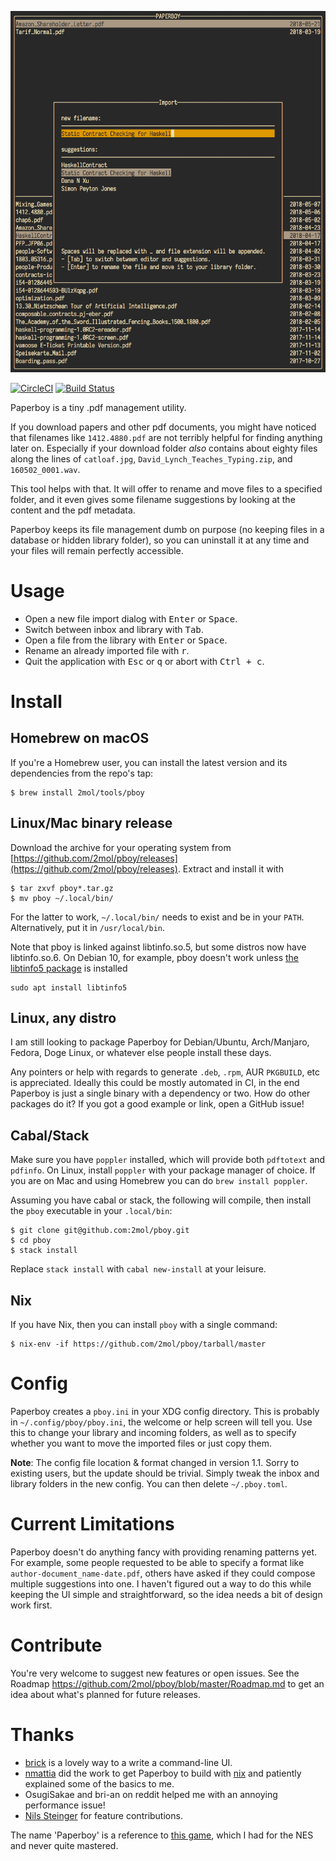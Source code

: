 ![import screen](https://raw.githubusercontent.com/2mol/pboy/master/doc/import.png)

[![CircleCI](https://circleci.com/gh/2mol/pboy.svg?style=svg)](https://circleci.com/gh/2mol/pboy) [![Build Status](https://travis-ci.org/2mol/pboy.svg?branch=master)](https://travis-ci.org/2mol/pboy)

Paperboy is a tiny .pdf management utility.

If you download papers and other pdf documents, you might have noticed that filenames like `1412.4880.pdf` are not terribly helpful for finding anything later on. Especially if your download folder _also_ contains about eighty files along the lines of `catloaf.jpg`, `David_Lynch_Teaches_Typing.zip`, and `160502_0001.wav`.

This tool helps with that. It will offer to rename and move files to a specified folder, and it even gives some filename suggestions by looking at the content and the pdf metadata.

Paperboy keeps its file management dumb on purpose (no keeping files in a database or hidden library folder), so you can uninstall it at any time and your files will remain perfectly accessible.

# Usage

- Open a new file import dialog with <kbd>Enter</kbd> or <kbd>Space</kbd>.
- Switch between inbox and library with <kbd>Tab</kbd>.
- Open a file from the library with <kbd>Enter</kbd> or <kbd>Space</kbd>.
- Rename an already imported file with <kbd>r</kbd>.
- Quit the application with <kbd>Esc</kbd> or <kbd>q</kbd> or abort with <kbd>Ctrl + c</kbd>.

# Install

## Homebrew on macOS

If you're a Homebrew user, you can install the latest version and its dependencies from the repo's tap:

```
$ brew install 2mol/tools/pboy
```

## Linux/Mac binary release

Download the archive for your operating system from [https://github.com/2mol/pboy/releases](https://github.com/2mol/pboy/releases). Extract and install it with

```
$ tar zxvf pboy*.tar.gz
$ mv pboy ~/.local/bin/
```

For the latter to work, `~/.local/bin/` needs to exist and be in your `PATH`. Alternatively, put it in `/usr/local/bin`.

Note that pboy is linked against libtinfo.so.5, but some distros now have libtinfo.so.6. On Debian 10, for example, pboy doesn't work unless [the libtinfo5 package](https://packages.debian.org/buster/libtinfo5) is installed

```
sudo apt install libtinfo5
```

## Linux, any distro

I am still looking to package Paperboy for Debian/Ubuntu, Arch/Manjaro, Fedora, Doge Linux, or whatever else people install these days.

Any pointers or help with regards to generate `.deb`, `.rpm`, AUR `PKGBUILD`, etc is appreciated. Ideally this could be mostly automated in CI, in the end Paperboy is just a single binary with a dependency or two. How do other packages do it? If you got a good example or link, open a GitHub issue!

## Cabal/Stack

Make sure you have `poppler` installed, which will provide both `pdftotext` and `pdfinfo`. On Linux, install `poppler` with your package manager of choice. If you are on Mac and using Homebrew you can do `brew install poppler`.

Assuming you have cabal or stack, the following will compile, then install the `pboy` executable in your `.local/bin`:

```
$ git clone git@github.com:2mol/pboy.git
$ cd pboy
$ stack install
```

Replace `stack install` with `cabal new-install` at your leisure.

## Nix

If you have Nix, then you can install `pboy` with a single command:

```
$ nix-env -if https://github.com/2mol/pboy/tarball/master
```

# Config

Paperboy creates a `pboy.ini` in your XDG config directory. This is probably in `~/.config/pboy/pboy.ini`, the welcome or help screen will tell you. Use this to change your library and incoming folders, as well as to specify whether you want to move the imported files or just copy them.

**Note**: The config file location & format changed in version 1.1. Sorry to existing users, but the update should be trivial. Simply tweak the inbox and library folders in the new config. You can then delete `~/.pboy.toml`.

# Current Limitations

Paperboy doesn't do anything fancy with providing renaming patterns yet. For example, some people requested to be able to specify a format like `author-document_name-date.pdf`, others have asked if they could compose multiple suggestions into one. I haven't figured out a way to do this while keeping the UI simple and straightforward, so the idea needs a bit of design work first.

# Contribute

You're very welcome to suggest new features or open issues. See the Roadmap https://github.com/2mol/pboy/blob/master/Roadmap.md to get an idea about what's planned for future releases.

# Thanks

- [brick](https://github.com/jtdaugherty/brick) is a lovely way to a write a command-line UI.
- [nmattia](https://github.com/nmattia) did the work to get Paperboy to build with [nix](https://github.com/NixOS/nix) and patiently explained some of the basics to me.
- OsugiSakae and bri-an on reddit helped me with an annoying performance issue!
- [Nils Steinger](https://github.com/n-st) for feature contributions.

The name 'Paperboy' is a reference to [this game](https://en.wikipedia.org/wiki/Paperboy_(video_game)), which I had for the NES and never quite mastered.
